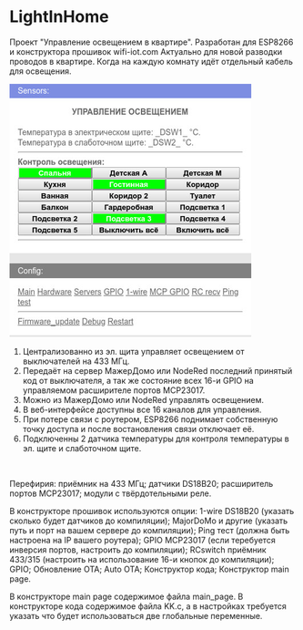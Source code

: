 # LightInHome
Проект "Управление освещением в квартире".
Разработан для ESP8266 и конструктора прошивок wifi-iot.com
Актуально для новой разводки проводов в квартире.
Когда на каждую комнату идёт отдельный кабель для освещения.

![LightInHome](LightInHome.jpg)

1) Централизованно из эл. щита управляет освещением от выключателей на 433 МГц.
2) Передаёт на сервер МажерДомо или NodeRed последний принятый код от выключателя,
   а так же состояние всех 16-и GPIO на управляемом расширителе портов MCP23017.
3) Можно из МажерДомо или NodeRed управлять освещением.
4) В веб-интерфейсе доступны все 16 каналов для управления.
5) При потере связи с роутером, ESP8266 поднимает собственную точку доступа
   и после востановления связи отключает её.
6) Подключенны 2 датчика температуры для контроля температуры в эл. щите и слаботочном щите.
<br>

Перефирия: приёмник на 433 МГц; датчики DS18B20; расширитель портов MCP23017;
модули с твёрдотельными реле.

В конструкторе прошивок используются опции: 1-wire DS18B20 (указать сколько будет датчиков до компиляции); 
MajorDoMo и другие (указать путь и порт на вашем сервере до компиляции); Ping тест (должна быть настроена 
на IP вашего роутера); GPIO MCP23017 (если теребуется инверсия портов, настроить до компиляции); 
RCswitch приёмник 433/315 (настроить на использование 16-и кнопок до компиляции); GPIO; Обновление OTA; 
Auto OTA; Конструктор кода; Конструктор main page.

В конструкторе main page содержимое файла main_page.
В конструкторе кода содержимое файла KK.c, а в настройках
требуется указать что будет использоваться две глобальные переменные.

